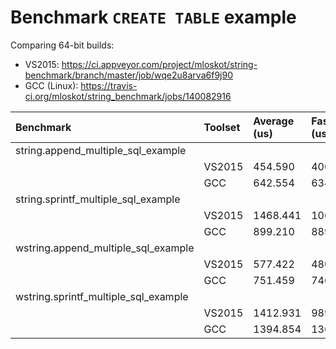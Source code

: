 # Benchmark `CREATE TABLE` example

Comparing 64-bit builds:
  * VS2015: https://ci.appveyor.com/project/mloskot/string-benchmark/branch/master/job/wqe2u8arva6f9j90
  * GCC (Linux): https://travis-ci.org/mloskot/string_benchmark/jobs/140082916

| Benchmark | Toolset | Average (us) | Fastest (us) |
|:--- |:--- |:--- |:--- |
| string.append_multiple_sql_example | | | |
| | VS2015 | 454.590 | 400.376 |
| | GCC | 642.554 | 634.241 |
| string.sprintf_multiple_sql_example | | | |
| | VS2015 | 1468.441 | 1060.076 |
| | GCC | 899.210 | 889.241 |
| wstring.append_multiple_sql_example | | | |
| | VS2015 | 577.422 | 480.476 |
| | GCC | 751.459 | 746.241 |
| wstring.sprintf_multiple_sql_example | | | |
| | VS2015 | 1412.931 |989.676 |
| | GCC | 1394.854 | 1360.241 |

